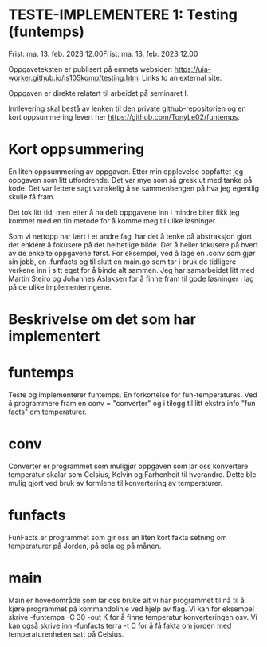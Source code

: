 # TESTE-IMPLEMENTERE 1: Testing (funtemps)
Frist: ma. 13. feb. 2023 12.00Frist: ma. 13. feb. 2023 12.00

Oppgaveteksten er publisert på emnets websider: https://uia-worker.github.io/is105komp/testing.html Links to an external site. 

Oppgaven er direkte relatert til arbeidet på seminaret I.

Innlevering skal bestå av lenken til den private github-repositorien og en kort oppsummering levert her https://github.com/TonyLe02/funtemps.
# Kort oppsummering
En liten oppsummering av oppgaven. Etter min opplevelse oppfattet jeg oppgaven som litt utfordrende. Det var mye som så gresk ut med tanke på kode. Det var lettere sagt vanskelig å se sammenhengen på hva jeg egentlig skulle få fram. 

Det tok litt tid, men etter å ha delt oppgavene inn i mindre biter fikk jeg kommet med en fin metode for å komme meg til ulike løsninger.

Som vi nettopp har lært i et andre fag, har det å tenke på abstraksjon gjort det enklere å fokusere på det helhetlige bilde. Det å heller fokusere på hvert av de enkelte oppgavene først. For eksempel, ved å lage en .conv som gjør sin jobb, en .funfacts og til slutt en main.go som tar i bruk de tidligere verkene inn i sitt eget for å binde alt sammen. Jeg har samarbeidet litt med Martin Steiro og Johannes Aslaksen for å finne fram til gode løsninger i lag på de ulike implementeringene. 


# Beskrivelse om det som har implementert

# funtemps
Teste og implementerer funtemps. En forkortelse for fun-temperatures. Ved å programmere fram en conv = "converter" og i tilegg til litt ekstra info "fun facts" om temperaturer.
# conv
Converter er programmet som muligjør oppgaven som lar oss konvertere temperatur skalar som Celsius, Kelvin og Farhenheit til hverandre. Dette ble mulig gjort ved bruk av formlene til konvertering av temperaturer.
# funfacts
FunFacts er programmet som gir oss en liten kort fakta setning om temperaturer på Jorden, på sola og på månen. 
# main
Main er hovedområde som lar oss bruke alt vi har programmet til nå til å kjøre programmet på kommandolinje ved hjelp av flag. Vi kan for eksempel skrive -funtemps -C 30 -out K for å finne temperatur konverteringen osv. Vi kan også skrive inn -funfacts terra -t C for å få fakta om jorden med temperaturenheten satt på Celsius.

  

